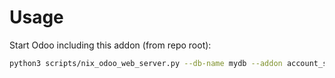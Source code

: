 # Usage

Start Odoo including this addon (from repo root):

```bash
python3 scripts/nix_odoo_web_server.py --db-name mydb --addon account_sale_stock_report_non_billed
```
